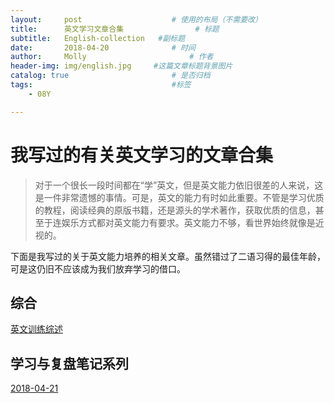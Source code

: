 ```yaml
---
layout:     post   				    # 使用的布局（不需要改）
title:      英文学习文章合集 				# 标题
subtitle:   English-collection   #副标题
date:       2018-04-20 				# 时间
author:     Molly 						# 作者
header-img: img/english.jpg 	#这篇文章标题背景图片
catalog: true 						# 是否归档
tags:								#标签
    - 08Y

---
```


# 我写过的有关英文学习的文章合集
>对于一个很长一段时间都在“学”英文，但是英文能力依旧很差的人来说，这是一件非常遗憾的事情。可是，英文的能力有时如此重要。不管是学习优质的教程，阅读经典的原版书籍，还是源头的学术著作，获取优质的信息，甚至于连娱乐方式都对英文能力有要求。英文能力不够，看世界始终就像是近视的。

下面是我写过的关于英文能力培养的相关文章。虽然错过了二语习得的最佳年龄，可是这仍旧不应该成为我们放弃学习的借口。

## 综合

[英文训练综述](https://deserveeeeee.github.io/2018/04/20/howtopracticemyEnglish/) 


## 学习与复盘笔记系列
[2018-04-21](https://deserveeeeee.github.io/2018/04/21/English-debug/)  
